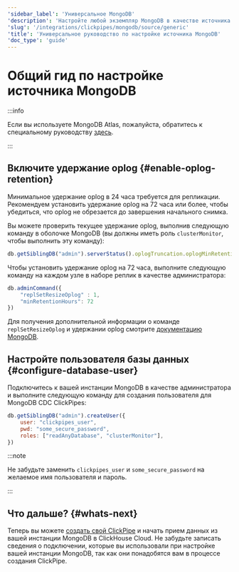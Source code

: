 ```yaml
---
'sidebar_label': 'Универсальное MongoDB'
'description': 'Настройте любой экземпляр MongoDB в качестве источника для ClickPipes'
'slug': '/integrations/clickpipes/mongodb/source/generic'
'title': 'Универсальное руководство по настройке источника MongoDB'
'doc_type': 'guide'
---
```

# Общий гид по настройке источника MongoDB

:::info

Если вы используете MongoDB Atlas, пожалуйста, обратитесь к специальному руководству [здесь](./atlas).

:::

## Включите удержание oplog {#enable-oplog-retention}

Минимальное удержание oplog в 24 часа требуется для репликации. Рекомендуем установить удержание oplog на 72 часа или более, чтобы убедиться, что oplog не обрезается до завершения начального снимка.

Вы можете проверить текущее удержание oplog, выполнив следующую команду в оболочке MongoDB (вы должны иметь роль `clusterMonitor`, чтобы выполнить эту команду):

```javascript
db.getSiblingDB("admin").serverStatus().oplogTruncation.oplogMinRetentionHours
```

Чтобы установить удержание oplog на 72 часа, выполните следующую команду на каждом узле в наборе реплик в качестве администратора:

```javascript
db.adminCommand({
    "replSetResizeOplog" : 1,
    "minRetentionHours": 72
})
```

Для получения дополнительной информации о команде `replSetResizeOplog` и удержании oplog смотрите [документацию MongoDB](https://www.mongodb.com/docs/manual/reference/command/replSetResizeOplog/).

## Настройте пользователя базы данных {#configure-database-user}

Подключитесь к вашей инстанции MongoDB в качестве администратора и выполните следующую команду для создания пользователя для MongoDB CDC ClickPipes:

```javascript
db.getSiblingDB("admin").createUser({
    user: "clickpipes_user",
    pwd: "some_secure_password",
    roles: ["readAnyDatabase", "clusterMonitor"],
})
```

:::note

Не забудьте заменить `clickpipes_user` и `some_secure_password` на желаемое имя пользователя и пароль.

:::

## Что дальше? {#whats-next}

Теперь вы можете [создать свой ClickPipe](../index.md) и начать прием данных из вашей инстанции MongoDB в ClickHouse Cloud. 
Не забудьте записать сведения о подключении, которые вы использовали при настройке вашей инстанции MongoDB, так как они понадобятся вам в процессе создания ClickPipe.